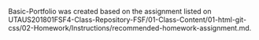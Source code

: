 
Basic-Portfolio was created based on the assignment listed on UTAUS201801FSF4-Class-Repository-FSF/01-Class-Content/01-html-git-css/02-Homework/Instructions/recommended-homework-assignment.md.